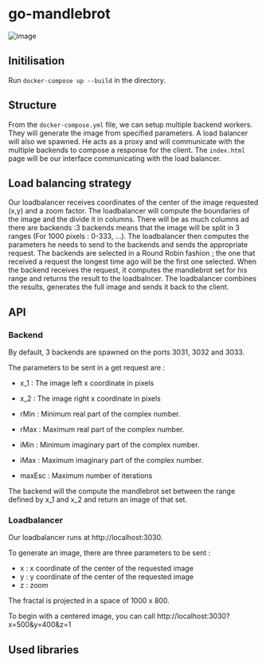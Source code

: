 # go-mandlebrot
![image](https://user-images.githubusercontent.com/35641452/209961306-8b353fef-a0bf-446e-900d-a7040b9e73e1.png)

## Initilisation 
Run `docker-compose up --build` in the directory. 

## Structure
From the `docker-compose.yml` file, we can setup multiple backend workers. They will generate the image from specified parameters. 
A load balancer will also we spawned. He acts as a proxy and will communicate with the multiple backends to compose a response for the client. 
The `index.html` page will be our interface communicating with the load balancer. 

## Load balancing strategy 

Our loadbalancer receives coordinates of the center of the image requested (x,y) and a zoom factor. 
The loadbalancer will compute the boundaries of the image and the divide it in columns. There will be as much columns ad there are backends :3 backends means that the image will be split in 3 ranges (For 1000 pixels : 0-333, ...). The loadbalancer then computes the parameters he needs to send to the backends and sends the appropriate request. The backends are selected in a Round Robin fashion ; the one that received a request the longest time ago will be the first one selected. 
When the backend receives the request, it computes the mandlebrot set for his range and returns the result to the loadbalncer. 
The loadbalancer combines the results, generates the full image and sends it back to the client. 

## API
### Backend 

By default, 3 backends are spawned on the ports 3031, 3032 and 3033. 

The parameters to be sent in a get request are : 
- x_1 : The image left x coordinate in pixels
- x_2 : The image right x coordinate in pixels

- rMin : Minimum real part of the complex number.
- rMax : Maximum real part of the complex number.
- iMin : Minimum imaginary part of the complex number.
- iMax : Maximum imaginary part of the complex number.
- maxEsc : Maximum number of iterations

The backend will the compute the mandlebrot set between the range defined by x_1 and x_2 and return an image of that set.  

### Loadbalancer

Our loadbalancer runs at http://localhost:3030. 

To generate an image, there are three parameters to be sent : 
- x : x coordinate of the center of the requested image
- y : y coordinate of the center of the requested image
- z : zoom

The fractal is projected in a space of 1000 x 800. 

To begin with a centered image, you can call http://localhost:3030?x=500&y=400&z=1



## Used libraries
